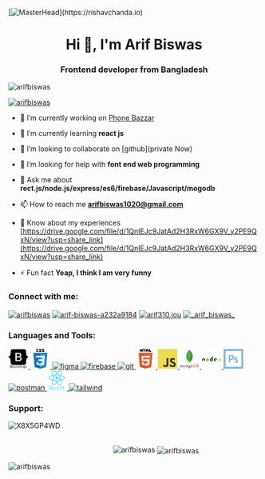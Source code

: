 [![MasterHead](https://1.bp.blogspot.com/-7A4WynwLsM...)](https://rishavchanda.io)
<h1 align="center">Hi 👋, I'm Arif Biswas</h1>
<h3 align="center">Frontend developer from Bangladesh</h3>

<p align="left"> <img src="https://komarev.com/ghpvc/?username=arifbiswas&label=Profile%20views&color=0e75b6&style=flat" alt="arifbiswas" /> </p>

<p align="left"> <a href="https://github.com/ryo-ma/github-profile-trophy"><img src="https://github-profile-trophy.vercel.app/?username=arifbiswas" alt="arifbiswas" /></a> </p>

- 🔭 I’m currently working on [Phone Bazzar](https://phone-bazaar-client.web.app/)

- 🌱 I’m currently learning **react js**

- 👯 I’m looking to collaborate on [github](private Now)

- 🤝 I’m looking for help with **font end web programming**

- 💬 Ask me about **rect.js/node.js/express/es6/firebase/Javascript/mogodb**

- 📫 How to reach me **arifbiswas1020@gmail.com**

- 📄 Know about my experiences [https://drive.google.com/file/d/1QnIEJc9JatAd2H3RxW6GX9V_y2PE9QxN/view?usp=share_link](https://drive.google.com/file/d/1QnIEJc9JatAd2H3RxW6GX9V_y2PE9QxN/view?usp=share_link)

- ⚡ Fun fact **Yeap, I think I am very funny**

<h3 align="left">Connect with me:</h3>
<p align="left">
<a href="https://codepen.io/arifbiswas" target="blank"><img align="center" src="https://raw.githubusercontent.com/rahuldkjain/github-profile-readme-generator/master/src/images/icons/Social/codepen.svg" alt="arifbiswas" height="30" width="40" /></a>
<a href="https://linkedin.com/in/arif-biswas-a232a9184" target="blank"><img align="center" src="https://raw.githubusercontent.com/rahuldkjain/github-profile-readme-generator/master/src/images/icons/Social/linked-in-alt.svg" alt="arif-biswas-a232a9184" height="30" width="40" /></a>
<a href="https://fb.com/arif310.jou" target="blank"><img align="center" src="https://raw.githubusercontent.com/rahuldkjain/github-profile-readme-generator/master/src/images/icons/Social/facebook.svg" alt="arif310.jou" height="30" width="40" /></a>
<a href="https://instagram.com/_arif_biswas_" target="blank"><img align="center" src="https://raw.githubusercontent.com/rahuldkjain/github-profile-readme-generator/master/src/images/icons/Social/instagram.svg" alt="_arif_biswas_" height="30" width="40" /></a>
</p>

<h3 align="left">Languages and Tools:</h3>
<p align="left"> <a href="https://getbootstrap.com" target="_blank" rel="noreferrer"> <img src="https://raw.githubusercontent.com/devicons/devicon/master/icons/bootstrap/bootstrap-plain-wordmark.svg" alt="bootstrap" width="40" height="40"/> </a> <a href="https://www.w3schools.com/css/" target="_blank" rel="noreferrer"> <img src="https://raw.githubusercontent.com/devicons/devicon/master/icons/css3/css3-original-wordmark.svg" alt="css3" width="40" height="40"/> </a> <a href="https://www.figma.com/" target="_blank" rel="noreferrer"> <img src="https://www.vectorlogo.zone/logos/figma/figma-icon.svg" alt="figma" width="40" height="40"/> </a> <a href="https://firebase.google.com/" target="_blank" rel="noreferrer"> <img src="https://www.vectorlogo.zone/logos/firebase/firebase-icon.svg" alt="firebase" width="40" height="40"/> </a> <a href="https://git-scm.com/" target="_blank" rel="noreferrer"> <img src="https://www.vectorlogo.zone/logos/git-scm/git-scm-icon.svg" alt="git" width="40" height="40"/> </a> <a href="https://www.w3.org/html/" target="_blank" rel="noreferrer"> <img src="https://raw.githubusercontent.com/devicons/devicon/master/icons/html5/html5-original-wordmark.svg" alt="html5" width="40" height="40"/> </a> <a href="https://developer.mozilla.org/en-US/docs/Web/JavaScript" target="_blank" rel="noreferrer"> <img src="https://raw.githubusercontent.com/devicons/devicon/master/icons/javascript/javascript-original.svg" alt="javascript" width="40" height="40"/> </a> <a href="https://www.mongodb.com/" target="_blank" rel="noreferrer"> <img src="https://raw.githubusercontent.com/devicons/devicon/master/icons/mongodb/mongodb-original-wordmark.svg" alt="mongodb" width="40" height="40"/> </a> <a href="https://nodejs.org" target="_blank" rel="noreferrer"> <img src="https://raw.githubusercontent.com/devicons/devicon/master/icons/nodejs/nodejs-original-wordmark.svg" alt="nodejs" width="40" height="40"/> </a> <a href="https://www.photoshop.com/en" target="_blank" rel="noreferrer"> <img src="https://raw.githubusercontent.com/devicons/devicon/master/icons/photoshop/photoshop-line.svg" alt="photoshop" width="40" height="40"/> </a> <a href="https://postman.com" target="_blank" rel="noreferrer"> <img src="https://www.vectorlogo.zone/logos/getpostman/getpostman-icon.svg" alt="postman" width="40" height="40"/> </a> <a href="https://reactjs.org/" target="_blank" rel="noreferrer"> <img src="https://raw.githubusercontent.com/devicons/devicon/master/icons/react/react-original-wordmark.svg" alt="react" width="40" height="40"/> </a> <a href="https://tailwindcss.com/" target="_blank" rel="noreferrer"> <img src="https://www.vectorlogo.zone/logos/tailwindcss/tailwindcss-icon.svg" alt="tailwind" width="40" height="40"/> </a> </p>

<h3 align="left">Support:</h3>
<p><a href="https://ko-fi.com/X8X5GP4WD"> <img align="left" src="https://cdn.ko-fi.com/cdn/kofi3.png?v=3" height="50" width="210" alt="X8X5GP4WD" /></a></p><br><br>

<p><img align="left" src="https://github-readme-stats.vercel.app/api/top-langs?username=arifbiswas&show_icons=true&locale=en&layout=compact" alt="arifbiswas" /></p>

<p>&nbsp;<img align="center" src="https://github-readme-stats.vercel.app/api?username=arifbiswas&show_icons=true&locale=en" alt="arifbiswas" /></p>

<p><img align="center" src="https://github-readme-streak-stats.herokuapp.com/?user=arifbiswas&" alt="arifbiswas" /></p>
